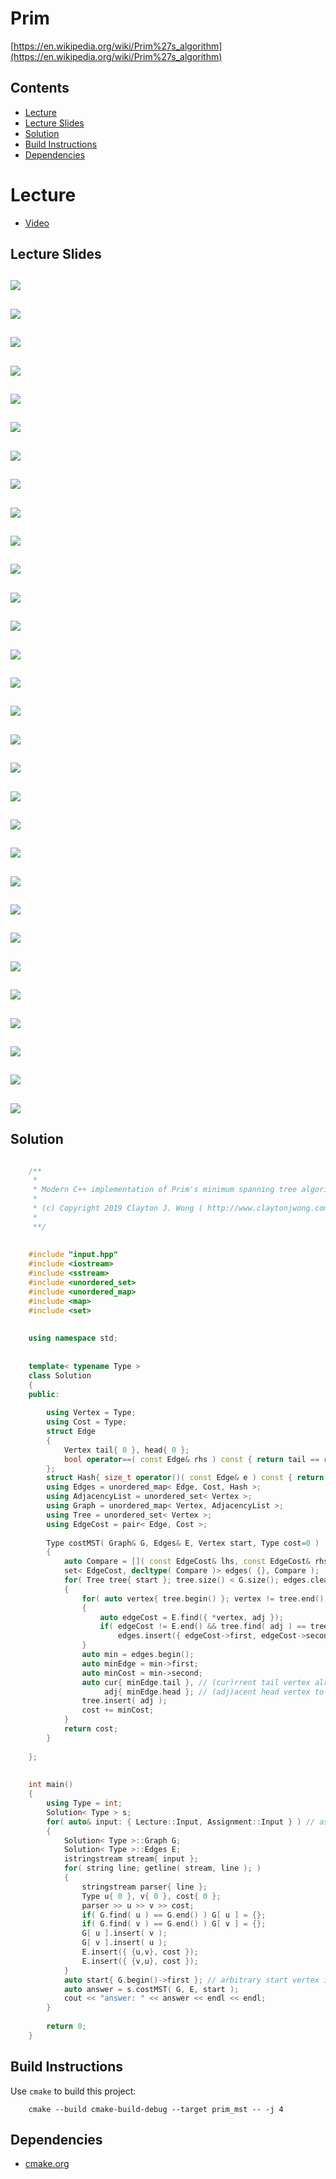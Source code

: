 # Prim
[https://en.wikipedia.org/wiki/Prim%27s_algorithm](https://en.wikipedia.org/wiki/Prim%27s_algorithm)

## Contents
* [Lecture](#lecture)
* [Lecture Slides](#lecture-slides)
* [Solution](#solution)
* [Build Instructions](#build-instructions)
* [Dependencies](#dependencies)

# Lecture
* [Video](https://www.coursera.org/lecture/algorithms-greedy/prims-mst-algorithm-tQ6gK)

## Lecture Slides
![](documentation/prim_01.png)
---
![](documentation/prim_02.png)
---
![](documentation/prim_03.png)
---
![](documentation/prim_04.png)
---
![](documentation/prim_05.png)
---
![](documentation/prim_06.png)
---
![](documentation/prim_07.png)
---
![](documentation/prim_08.png)
---
![](documentation/prim_09.png)
---
![](documentation/prim_10.png)
---
![](documentation/prim_11.png)
---
![](documentation/prim_12.png)
---
![](documentation/prim_13.png)
---
![](documentation/prim_14.png)
---
![](documentation/prim_15.png)
---
![](documentation/prim_16.png)
---
![](documentation/prim_17.png)
---
![](documentation/prim_18.png)
---
![](documentation/prim_19.png)
---
![](documentation/prim_20.png)
---
![](documentation/prim_21.png)
---
![](documentation/prim_22.png)
---
![](documentation/prim_23.png)
---
![](documentation/prim_24.png)
---
![](documentation/prim_25.png)
---
![](documentation/prim_26.png)
---
![](documentation/prim_27.png)
---
![](documentation/prim_28.png)
---
![](documentation/prim_29.png)
---
![](documentation/prim_30.png)
---

## Solution
```cpp

    /**
     *
     * Modern C++ implementation of Prim's minimum spanning tree algorithm
     *
     * (c) Copyright 2019 Clayton J. Wong ( http://www.claytonjwong.com )
     *
     **/
    
    
    #include "input.hpp"
    #include <iostream>
    #include <sstream>
    #include <unordered_set>
    #include <unordered_map>
    #include <map>
    #include <set>
    
    
    using namespace std;
    
    
    template< typename Type >
    class Solution
    {
    public:
    
        using Vertex = Type;
        using Cost = Type;
        struct Edge
        {
            Vertex tail{ 0 }, head{ 0 };
            bool operator==( const Edge& rhs ) const { return tail == rhs.tail && head == rhs.head; }
        };
        struct Hash{ size_t operator()( const Edge& e ) const { return e.tail << 16 + e.head; } };
        using Edges = unordered_map< Edge, Cost, Hash >;
        using AdjacencyList = unordered_set< Vertex >;
        using Graph = unordered_map< Vertex, AdjacencyList >;
        using Tree = unordered_set< Vertex >;
        using EdgeCost = pair< Edge, Cost >;
    
        Type costMST( Graph& G, Edges& E, Vertex start, Type cost=0 )
        {
            auto Compare = []( const EdgeCost& lhs, const EdgeCost& rhs ){ return lhs.second < rhs.second; };
            set< EdgeCost, decltype( Compare )> edges( {}, Compare );
            for( Tree tree{ start }; tree.size() < G.size(); edges.clear() )
            {
                for( auto vertex{ tree.begin() }; vertex != tree.end(); ++vertex ) for( auto& adj: G[ *vertex ] ) // each vertex (adj)acent to each tree vertex -- O( |V|^2 )
                {
                    auto edgeCost = E.find({ *vertex, adj });
                    if( edgeCost != E.end() && tree.find( adj ) == tree.end() ) // edge exists, and (adj)acent vertex is not part of the tree
                        edges.insert({ edgeCost->first, edgeCost->second });
                }
                auto min = edges.begin();
                auto minEdge = min->first;
                auto minCost = min->second;
                auto cur{ minEdge.tail }, // (cur)rrent tail vertex already included in the MST
                     adj{ minEdge.head }; // (adj)acent head vertex to be included in the MST
                tree.insert( adj );
                cost += minCost;
            }
            return cost;
        }
    
    };
    
    
    int main()
    {
        using Type = int;
        Solution< Type > s;
        for( auto& input: { Lecture::Input, Assignment::Input } ) // assume input graph is undirected and connected
        {
            Solution< Type >::Graph G;
            Solution< Type >::Edges E;
            istringstream stream{ input };
            for( string line; getline( stream, line ); )
            {
                stringstream parser{ line };
                Type u{ 0 }, v{ 0 }, cost{ 0 };
                parser >> u >> v >> cost;
                if( G.find( u ) == G.end() ) G[ u ] = {};
                if( G.find( v ) == G.end() ) G[ v ] = {};
                G[ u ].insert( v );
                G[ v ].insert( u );
                E.insert({ {u,v}, cost });
                E.insert({ {v,u}, cost });
            }
            auto start{ G.begin()->first }; // arbitrary start vertex is irrelevant
            auto answer = s.costMST( G, E, start );
            cout << "answer: " << answer << endl << endl;
        }
    
        return 0;
    }

```

## Build Instructions
Use ```cmake``` to build this project:

```
    cmake --build cmake-build-debug --target prim_mst -- -j 4
```

## Dependencies
* [cmake.org](https://cmake.org)
